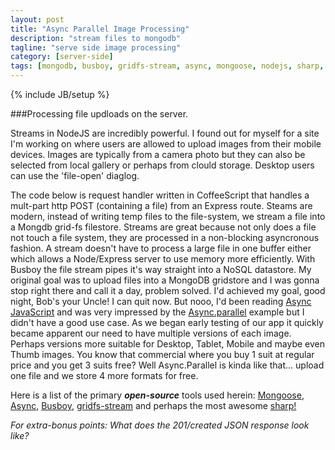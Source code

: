 ```yaml
---
layout: post
title: "Async Parallel Image Processing"
description: "stream files to mongodb"
tagline: "serve side image processing"
category: [server-side]
tags: [mongodb, busboy, gridfs-stream, async, mongoose, nodejs, sharp, coffee-script]
---
```

{% include JB/setup %}

###Processing file updloads on the server.

Streams in NodeJS are incredibly powerful.  I found out for myself for a site I'm working on where users are allowed to upload images from their mobile devices. Images are typically from a camera photo but they can also be selected from local gallery or perhaps from clould storage.  Desktop users can use the 'file-open' diaglog.
 
The code below is request handler written in CoffeeScript that handles a mult-part http POST (containing a file) from an Express route.  Steams are modern, instead of writing temp files to the file-system, we stream a file into a Mongdb grid-fs filestore.  Streams are great because not only does a file not touch a file system, they are processed in a non-blocking asyncronous fashion. A stream doesn't have to process a large file in one buffer either which allows a Node/Express server to use memory more efficiently.  With Busboy the file stream pipes it's way straight into a NoSQL datastore.  My original goal was to upload files into a MongoDB gridstore and I was gonna stop right there and call it a day, problem solved.  I'd achieved my goal, good night, Bob's your Uncle! I can quit now.  But nooo, I'd been reading [Async JavaScript](https://pragprog.com/book/tbajs/async-javascript) and was very impressed by the [Async.parallel](https://github.com/caolan/async#parallel) example but I didn't have a good use case.  As we began early testing of our app it quickly became apparent our need to have multiple versions of each image.  Perhaps versions more suitable for Desktop, Tablet, Mobile and maybe even Thumb images. You know that commercial where you buy 1 suit at regular price and you get 3 suits free?  Well Async.Parallel is kinda like that... upload one file and we store 4 more formats for free.

Here is a list of the primary ***open-source*** tools used herein:  [Mongoose](#), [Async](https://github.com/caolan/async), [Busboy](#), [gridfs-stream](#) and perhaps the most awesome [sharp!](#)


<script src="https://gist.github.com/t2k/ae28bda9e194976ced03.js"></script>

*For extra-bonus points: What does the 201/created JSON response look like?*

